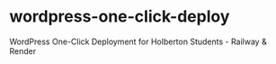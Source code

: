 # wordpress-one-click-deploy
WordPress One-Click Deployment for Holberton Students - Railway &amp; Render 
